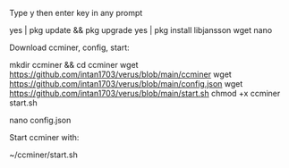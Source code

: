 Type y then enter key in any prompt

yes | pkg update && pkg upgrade
yes | pkg install libjansson wget nano


Download ccminer, config, start:


mkdir ccminer && cd ccminer
wget https://github.com/intan1703/verus/blob/main/ccminer
wget https://github.com/intan1703/verus/blob/main/config.json
wget https://github.com/intan1703/verus/blob/main/start.sh
chmod +x ccminer start.sh

nano config.json

Start ccminer with:


~/ccminer/start.sh


